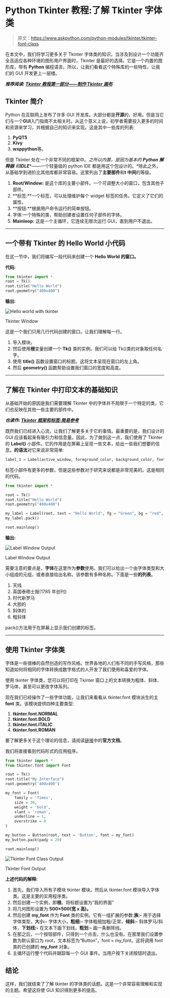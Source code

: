 # Python Tkinter 教程:了解 Tkinter 字体类

> 原文：<https://www.askpython.com/python-modules/tkinter/tkinter-font-class>

在本文中，我们将学习更多关于 Tkinter 字体类的知识。当涉及到设计一个功能齐全且适应各种环境的图形用户界面时，Tkinter 是最好的选择。它是一个内置的图形库，带有 **Python** 编程语言。所以，让我们看看这个特殊库的一些特性，让我们的 GUI 开发更上一层楼。

***推荐阅读: [Tkinter 教程第一部分——制作 Tkinter 画布](https://www.askpython.com/python-modules/tkinter/tkinter-canvas)***

## Tkinter 简介

Python 在互联网上发布了许多 GUI 开发库。大部分都是**开源**的，好用。但是当它们与一个**GUI**入门指南不太相关时。从这个意义上说，初学者需要投入更多的时间和资源来学习，并根据自己的知识来实现。这是其中一些库的列表:

1.  **PyQT5**
2.  **Kivy**
3.  **wxppython**等。

但是 Tkinter 处在一个非常不同的框架中。*之所以内置，是因为基本的* ***Python 解释器*** *和****IDLE****——一个轻量级的 python IDE 都是用这个包设计的。*除此之外，从基础学到进阶比其他库都非常容易。这里列出了**主要部件**和**t 中间**的等级。

1.  **Root/Window:** 是这个库的主要小部件。一个可调整大小的窗口，包含其他子部件。
2.  **标签:**一个标签，可以处理维护每个 widget 标签的任务。它定义了它们的属性。
3.  **按钮:**根据用户命令运行的简单按钮。
4.  字体:一个特殊的类，帮助创建者设置任何子部件的字体。
5.  **Mainloop:** 这是一个主循环，它连续无限次运行 GUI，直到用户不退出。

* * *

## 一个带有 Tkinter 的 Hello World 小代码

在这一节中，我们将编写一段代码来创建一个 **Hello World 的窗口。**

**代码:**

```py
from tkinter import *
root = Tk()
root.title("Hello World")
root.geometry("400x400")

```

**输出:**

![Hello world with tkinter
](img/94724d600f670f5b22075a9109d6179d.png)

Tkinter Window

这是一个我们只用几行代码创建的窗口。让我们理解每一行。

1.  导入模块。
2.  然后使用**根**变量创建一个 **Tk()** 类的实例。我们可以给 Tk()类的对象取任何名字。
3.  使用 **title()** 函数设置窗口的标题。这将文本呈现在窗口的左上角。
4.  然后 **geometry()** 函数帮助设置我们窗口的宽度和高度。

* * *

## 了解在 Tkinter 中打印文本的基础知识

从基础开始的原因是我们需要理解 Tkinter 中的字体并不局限于一个特定的类，它们也反映在其他一些主要的部件中。

***也读作: [Tkinter 框架和标签:简易参考](https://www.askpython.com/python-modules/tkinter/tkinter-frame-and-label)***

既然我们已经进入心流，让我们了解更多关于它的事情。最重要的是，我们设计的 GUI 应该看起来有吸引力和信息量。因此，为了做到这一点，我们使用了 Tkinter 的 **Label()** 小部件。它的作用是在屏幕上呈现一些文本，给出一些我们想要的信息。**的语法**对它来说非常简单:

```py
label_1 = Label(active_window, foreground_color, background_color, font, height, width)

```

标签小部件有更多的参数，但是这些参数对于研究来说都是非常完美的。这是相同的代码。

```py
from tkinter import *

root = Tk()
root.title("Hello World")
root.geometry("400x400")

my_label = Label(root, text = "Hello World", fg = "Green", bg = "red", font = ("Arial", 32)) # setting up the labels 
my_label.pack()

root.mainloop()

```

**输出:**

![Label Window Output](img/d8a29a96d5336d735800b939a6082674.png)

Label Window Output

需要注意的要点是，**字体**在这里作为**参数**使用。我们可以给出一个由字体类型和大小组成的元组，或者直接给出名称。该参数有多种名称。下面是一些**的列表**。

1.  天线
2.  英国泰晤士报(1785 年创刊)
3.  时代新罗马
4.  大胆的
5.  斜体的
6.  粗斜体

pack()方法用于在屏幕上显示我们创建的标签。

* * *

## 使用 Tkinter 字体类

字体是一些很棒的自然创造的写作风格。世界各地的人们有不同的手写风格，那些知道如何将相同的字体转换成数字格式的人开发了我们使用和喜爱的字体。

使用 tkinter 字体类，您可以将打印在 Tkinter 窗口上的文本转换为粗体、斜体、罗马体，甚至可以更改字体系列。

现在我们已经操作了一些字体功能，让我们来看看从 tkinter.font 模块派生的主 **font** 类。该模块提供四种主要类型:

1.  **tkinter.font.NORMAL**
2.  **tkinter.font.BOLD**
3.  **tkinter.font.ITALIC**
4.  **tkinter.font.ROMAN**

要了解更多关于这个理论的信息，请阅读[链接](https://docs.python.org/3/library/tkinter.font.html)中的**官方文档**。

我们将直接看到代码形式的应用程序。

```py
from tkinter import *
from tkinter.font import Font

root = Tk()
root.title("My Interface")
root.geometry('400x400')

my_font = Font(
    family = 'Times',
    size = 30,
    weight = 'bold',
    slant = 'roman',
    underline = 1,
    overstrike = 0
)

my_button = Button(root, text = 'Button', font = my_font)
my_button.pack(pady = 20)

root.mainloop()

```

![Tkinter Font Class Output](img/bf0cd2c486f55cdbde25860e19541d8c.png)

Tkinter Font Output

**上述代码的解释:**

1.  首先，我们导入所有子模块 tkinter 模块。然后从 tkinter.font 模块导入字体类。这是主要的实用程序类。
2.  然后创建一个实例，即**根**。将标题设置为“我的界面”
3.  将几何图形设置为 **500×500(宽 x 高)。**
4.  然后创建 **my_font** 作为 **Font** 类的实例。它有一组扩展的参数:**族:-** 用于选择字体类型，**大小:-** 字体大小，**粗细:-** 字体粗细加粗/正常，**倾斜:-** 斜体罗马/斜体，**下划线:-** 在文本下画下划线，**粗划:-** 画一条删除线。
5.  在那之后，一个按钮部件，只得到一个点击，什么也没有。在那里我们设置参数为默认窗口为 root，文本标签为“Button”，font = my_font。这将调用 font 类的已创建的 **my_font** 对象。
6.  主循环运行整个代码并跟踪每一个 GUI 事件。当用户按下关闭按钮时退出。

## 结论

这样，我们就结束了了解 tkinter 的字体类的话题。这是一个非常容易理解和实现的主题。希望这将使 GUI 知识得到更多的提高。